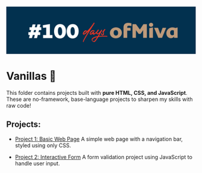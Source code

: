 ![#100DaysOfMiva Banner](../100daysofmiva%20bc.jpg)
# Vanillas 🍦

This folder contains projects built with **pure HTML, CSS, and JavaScript**. These are no-framework, base-language projects to sharpen my skills with raw code!

## Projects:

- [Project 1: Basic Web Page](./project1)
  A simple web page with a navigation bar, styled using only CSS.

- [Project 2: Interactive Form](./project2)
  A form validation project using JavaScript to handle user input.
